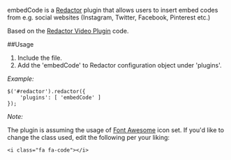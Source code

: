 embedCode is a [Redactor](https://imperavi.com/redactor/) plugin that allows users to insert embed codes from e.g. social websites (Instagram, Twitter, Facebook, Pinterest etc.)

Based on the [Redactor Video Plugin](https://imperavi.com/redactor/plugins/video/) code.

##Usage

1. Include the file.
2. Add the 'embedCode' to Redactor configuration object under 'plugins'. 

*Example:*

```
$('#redactor').redactor({
    'plugins': [ 'embedCode' ]
});
```

*Note:* 

The plugin is assuming the usage of [Font Awesome](fontawesome.io/) icon set. If you'd like to change the class used, edit the following per your liking:

```<i class="fa fa-code"></i>```
